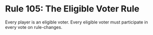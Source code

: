 # Rule 105: The Eligible Voter Rule

Every player is an eligible voter. Every eligible voter must participate in every vote on rule-changes.